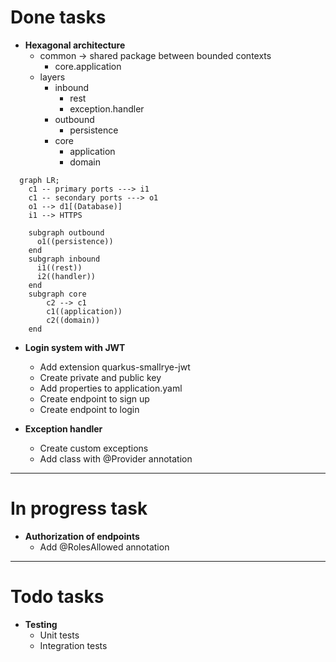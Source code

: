 # Done tasks
- **Hexagonal architecture**
  - common -> shared package between bounded contexts
    - core.application
  - layers
    - inbound
      - rest
      - exception.handler
    - outbound
      - persistence
    - core
      - application
      - domain

```mermaid
  graph LR;
    c1 -- primary ports ---> i1
    c1 -- secondary ports ---> o1
    o1 --> d1[(Database)]
    i1 --> HTTPS
    
    subgraph outbound
      o1((persistence))
    end
    subgraph inbound
      i1((rest))
      i2((handler))
    end
    subgraph core
        c2 --> c1
        c1((application))
        c2((domain))
    end
```

- **Login system with JWT**
  - Add extension quarkus-smallrye-jwt
  - Create private and public key
  - Add properties to application.yaml
  - Create endpoint to sign up
  - Create endpoint to login

- **Exception handler**
  - Create custom exceptions
  - Add class with @Provider annotation

---
# In progress task

- **Authorization of endpoints**
  - Add @RolesAllowed annotation

---
# Todo tasks

- **Testing**
  - Unit tests
  - Integration tests